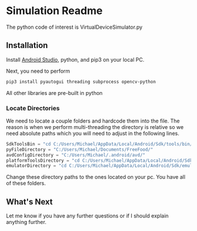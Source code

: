 # Simulation Readme

The python code of interest is VirtualDeviceSimulator.py

## Installation

Install [Android Studio](https://developer.android.com/studio/?gclid=CjwKCAjwk6-LBhBZEiwAOUUDp8AQJFwBrEfgM57QCiYjmgVHyzGqMRj5eVwY39VveDIKxpPGnM5TohoCr4MQAvD_BwE&gclsrc=aw.ds), python, and pip3 on your local PC.

Next, you need to perform 

```bash
pip3 install pyautogui threading subprocess opencv-python
```
All other libraries are pre-built in python

### Locate Directories

We need to locate a couple folders and hardcode them into the file. The reason is when we perform multi-threading the directory is relative so we need absolute paths which you will need to adjust in the following lines.

```python
SdkToolsBin = "cd C:/Users/Michael/AppData/Local/Android/Sdk/tools/bin/"
pyFileDirectory = "C:/Users/Michael/Documents/FreeFood/"
avdConfigDirectory = "C:/Users/Michael/.android/avd/"
platformToolsDirectory = "cd C:/Users/Michael/AppData/Local/Android/Sdk/platform-tools"
emulatorDirectory = "cd C:/Users/Michael/AppData/Local/Android/Sdk/emulator"
```

Change these directory paths to the ones located on your pc. You have all of these folders.

## What's Next

Let me know if you have any further questions or if I should explain anything further.


